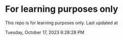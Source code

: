 # For learning purposes only
This repo is for learning purposes only.
Last updated at

Tuesday, October 17, 2023 6:28:28 PM

